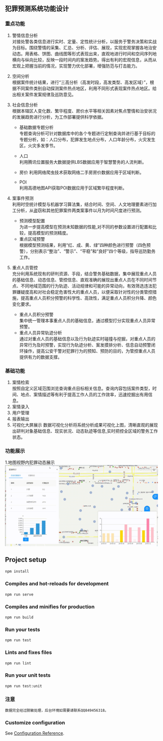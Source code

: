 ## 犯罪预测系统功能设计

### 重点功能 
1. 警情信息分析    
对接处警各类信息进行实时、定量、定性统计分析，以服务于警务决策和实战为目标。围绕警情的采集、汇总、分析、评估、展现，实现宏观掌握各地治安动态。用表格、饼图、曲线图等形式表现出来，直观地进行时间和空间序列地横向与纵向比较，反映一段时间内的案发趋势。得出有利的宏观信息，从而从宏观上把握当前的情况，实现警力优化部署，增强防范与打击能力。
2. 空间分析    
根据案件统计结果，进行“三高分析（高发时段，高发类型、高发区域）”，根据不同案件类别自动探测案件热点地区，利用不同形式表现案件热点地区。给出相关案件发案规律及巡防意见。
3. 社会信息分析  
根据本辖区人变化数、繁华程度、房价水平等相关因素对焦点警情和治安状况的发展趋势进行分析，为工作部署提供科学依据。
    * 基础数据专题分析  
    专题查询分析可针对数据库中的各个专题进行定制查询并进行基于目标的专题分析，如：人口分布，犯罪发生地点分布，人口年龄分布，火灾发生区，火灾多发季节。

    * 人口  
       利用腾讯位置服务大数据提供LBS数据应用于智慧警务的人流判断。
    * 房价
       利用网络爬虫技术获取网络二手房房价数据应用于区域判断。
    * POI   
       利用高德地图API获取POI数据应用于区域繁华程度判断。
4. 案事件预测   
 利用时空统计模型与机器学习算法集，结合时间、空间、人文地理要素进行加工分析，从盗窃和其他犯罪案件两类案事件以月为时间尺度进行预测。
    * 预测模型配置  
    为进一步提高模型在预测未知数据的性能,对不同的参数设置进行配置和比较，提高模型的预测精度。
    * 重点区域预警  
    根据模型预测结果，利用“红、成、黄、绿”四种颜色进行预警（四色预警），分别表示“整治”、“警示”、“平稳”和“良好”四个等级，指导巡防勤务工作。
5. 重点人员管控  
充分利用系统现有的研判资源、手段，结合警务基础数据，集中展现重点人员的基础信息、动态信息、管控信息、直观准确的展现出重点人员在不同时间节点、不同地域范围的行为轨迹、活动规律和可能的异常动向，有效筛选违法犯罪嫌疑度高和对社会稳定危害性大的重点人员，以便采取针对性的分类管控措施，提高重点人员积分预警的科学性、高效性，满足重点人员积分升降、颜色变化要求。

    * 重点人员积分预警  
    集中统一管理本事重点人员的基础信息，通过模型打分实现重点人员异常预警。
    * 重点人员异常轨迹分析  
    通过对重点人员的基础信息以及行为轨迹实时碰撞与挖掘，对重点人员的异常行为及时预警，实现行为轨迹分析、案发摸排分析、信息自动预警闭环操作，提高公安干警对犯罪行为的预知、预防的目的，为管控重点人员提供有力的数据支撑。

### 基础功能
1. 案情检索  
按照自定义区域范围浏览查询重点目标相关信息。查询内容包括案件类型，时间、地点、案情描述等有利于提高工作人员的工作效率，迅速挖掘出有用信息。
2. 案情录入
3. 用户管理
4. 报表输出
5. 可视化大屏展示
数据可视化分析将系统分析成果可视化上图，清晰直观的展现出研判对象基础信息、现实状况、动态轨迹等信息,实时把控全区域的警务工作状态。

### 功能展示
1.地图视野内犯罪动态展示
![image](https://github.com/wcwcwcwc/CrimePredict/blob/master/crime/public/20190802_152054.gif?imageMogr2/auto-orient/strip%7CimageView2/2/w/300)
## Project setup
```
npm install
```

### Compiles and hot-reloads for development
```
npm run serve
```

### Compiles and minifies for production
```
npm run build
```

### Run your tests
```
npm run test
```

### Lints and fixes files
```
npm run lint
```

### Run your unit tests
```
npm run test:unit
```
### 注意
```
数据完全经过脱敏处理，后台环境如需要请联系QQ849456318。
```
### Customize configuration
See [Configuration Reference](https://cli.vuejs.org/config/).
